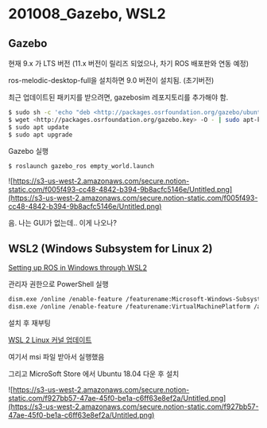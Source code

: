 # 201008_Gazebo, WSL2

## Gazebo

현재 9.x 가 LTS 버전 (11.x 버전이 릴리즈 되었으나, 차기 ROS 배포판와 연동 예정)

ros-melodic-desktop-full을 설치하면 9.0 버전이 설치됨. (초기버전)

최근 업데이트된 패키지를 받으려면, gazebosim 레포지토리를 추가해야 함.

```bash
$ sudo sh -c 'echo "deb <http://packages.osrfoundation.org/gazebo/ubuntu-stable> `lsb_release -cs` main" > /etc/apt/sources.list.d/gazebo-stable.list'
$ wget <http://packages.osrfoundation.org/gazebo.key> -O - | sudo apt-key add -
$ sudo apt update
$ sudo apt upgrade
```

Gazebo 실행

```bash
$ roslaunch gazebo_ros empty_world.launch
```

![https://s3-us-west-2.amazonaws.com/secure.notion-static.com/f005f493-cc48-4842-b394-9b8acfc5146e/Untitled.png](https://s3-us-west-2.amazonaws.com/secure.notion-static.com/f005f493-cc48-4842-b394-9b8acfc5146e/Untitled.png)

음. 나는 GUI가 없는데.. 이게 나오나?



## WSL2 (Windows Subsystem for Linux 2)

[Setting up ROS in Windows through WSL2](https://jack-kawell.com/2020/06/12/ros-wsl2/)

관리자 권한으로 PowerShell 실행

```bash
dism.exe /online /enable-feature /featurename:Microsoft-Windows-Subsystem-Linux /all /norestart
dism.exe /online /enable-feature /featurename:VirtualMachinePlatform /all /norestart
```

설치 후 재부팅

[WSL 2 Linux 커널 업데이트](https://docs.microsoft.com/ko-kr/windows/wsl/wsl2-kernel)

여기서 msi 파일 받아서 실행했음

그리고 MicroSoft Store 에서 Ubuntu 18.04 다운 후 설치

![https://s3-us-west-2.amazonaws.com/secure.notion-static.com/f927bb57-47ae-45f0-be1a-c6ff63e8ef2a/Untitled.png](https://s3-us-west-2.amazonaws.com/secure.notion-static.com/f927bb57-47ae-45f0-be1a-c6ff63e8ef2a/Untitled.png)